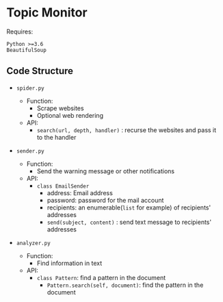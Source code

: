 # Topic Monitor

Requires:
```
Python >=3.6
BeautifulSoup
```

## Code Structure

* `spider.py`
    * Function:
        * Scrape websites
        * Optional web rendering
    * API:
        * `search(url, depth, handler)` : recurse the websites and pass it to the handler

* `sender.py`
    * Function:
        * Send the warning message or other notifications
    * API:
        * `class EmailSender`
            * address: Email address
            * password: password for the mail account
            * recipients: an enumerable(`list` for example) of recipients' addresses
            * `send(subject, content)` : send text message to recipients' addresses

* `analyzer.py`
    * Function:
        * Find information in text
    * API:
        * `class Pattern`: find a pattern in the document
            * `Pattern.search(self, document)`: find the pattern in the document
